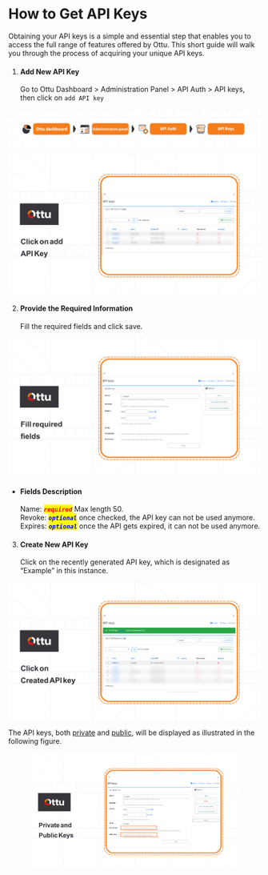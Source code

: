 # How to Get API Keys

Obtaining your API keys is a simple and essential step that enables you to access the full range of features offered by Ottu. This short guide will walk you through the process of acquiring your unique API keys.

1.  #### Add New API Key

    Go to Ottu Dashboard > Administration Panel > API Auth > API keys, then click on `add API key`

![](../../.gitbook/assets/222.png)

![](<../../.gitbook/assets/Click on add API Key (1).png>)

2.  #### Provide the Required Information

    Fill the required fields and click save.

![](<../../.gitbook/assets/Fill the required fields.png>)

*   #### Fields Description

    Name: _<mark style="color:red;">**`required`**</mark>_ Max length 50.\
    Revoke: _<mark style="color:blue;">**`optional`**</mark>_ once checked, the API key can not be used anymore. \
    Expires: _<mark style="color:blue;">**`optional`**</mark>_ once the API gets expired, it can not be used anymore.

3.  #### Create New API Key

    Click on the recently generated API key, which is designated as “Example” in this instance.

![](<../../.gitbook/assets/Click on Created API key (1).png>)

The API keys, both [private](../../developer/authentication.md#private-key-api-key) and [public](../../developer/authentication.md#public-key), will be displayed as illustrated in the following figure.

<figure><img src="../../.gitbook/assets/Private and public Keys.png" alt=""><figcaption></figcaption></figure>
